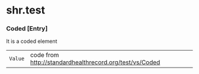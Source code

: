 # shr.test

### <a name="Coded"></a>Coded [Entry]
It is a coded element

| | | |
|---|---|---|
| `Value` | code from http://standardhealthrecord.org/test/vs/Coded ||